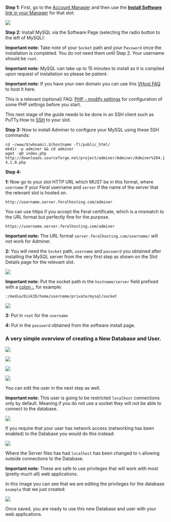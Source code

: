 
**Step 1:** First, go to the [Account Manager](https://www.feralhosting.com/manager/) and then use the [**Install Software** link in your Manager](https://www.feralhosting.com/manager/) for that slot:

![](https://raw.github.com/feralhosting/feralfilehosting/master/Feral%20Wiki/0%20Generic/installmysql.png)

**Step 2:** Install MySQL via the Software Page (selecting the radio button to the left of MySQL):

**Important note:** Take note of your `Socket` path and your `Password` once the installation is completed. You do not need them until Step 2. Your username should be `root`.

**Important note:** MySQL can take up to 15 minutes to install as it is compiled upon request of installation so please be patient:

**Important note:** If you have your own domain you can use this [VHost FAQ](https://www.feralhosting.com/faq/view?question=52) to host it here.

This is a relevant (optional) FAQ: [PHP - modify settings](https://www.feralhosting.com/faq/view?question=213) for configuration of some PHP settings before you start.

This next stage of the guide needs to be done in an SSH client such as PuTTy.How to [SSH](https://www.feralhosting.com/faq/view?question=12) to your slot.

**Step 3:** Now to install Adminer to configure your MySQL using these SSH commands:

~~~
cd ~/www/$(whoami).$(hostname -f)/public_html/
mkdir -p adminer && cd adminer
wget -qO index.php http://downloads.sourceforge.net/project/adminer/Adminer/Adminer%204.1.0/adminer-4.1.0.php
~~~

**Step 4:**


**1:** Now go to your slot HTTP URL which MUST be in this format, where `username` if your Feral username and `server` if the name of the server that the relevant slot is hosted on.

~~~
http://username.server.feralhosting.com/adminer
~~~

You can use https if you accept the Feral certificate, which is a mismatch to the URL format but perfectly fine for the purpose.

~~~
https://username.server.feralhosting.com/adminer
~~~

**Important note:** The URL format `server.feralhosting.com/username/` will not work for Adminer.

**2:** You will need the `Socket` path, `username` and `password` you obtained after installing the MySQL server from the very first step as shown on the Slot Details page for the relevant slot.

![](https://raw.github.com/feralhosting/feralfilehosting/master/Feral%20Wiki/0%20Generic/mysqlsocket.png)

**Important note:** Put the socket path in the `hostname/server` field prefixed with a [colon :](http://en.wikipedia.org/wiki/Colon_%28punctuation%29), for example:

~~~
:/media/DiskID/home/username/private/mysql/socket
~~~

![](https://raw.github.com/feralhosting/feralfilehosting/master/Feral%20Wiki/HTTP/Adminer%20-%20MySQL%20administration/0.0.png)

**3:** Put in `root` for the `username`

**4:** Put in the `password` obtained from the software install page.

### A very simple overview of creating a New Database and User.

![](https://raw.github.com/feralhosting/feralfilehosting/master/Feral%20Wiki/HTTP/Adminer%20-%20MySQL%20administration/0.png)

![](https://raw.github.com/feralhosting/feralfilehosting/master/Feral%20Wiki/HTTP/Adminer%20-%20MySQL%20administration/1.png)

![](https://raw.github.com/feralhosting/feralfilehosting/master/Feral%20Wiki/HTTP/Adminer%20-%20MySQL%20administration/2.png)

![](https://raw.github.com/feralhosting/feralfilehosting/master/Feral%20Wiki/HTTP/Adminer%20-%20MySQL%20administration/3.png)

You can edit the user in the next step as well.

**Important note:** This user is going to be restricted `localhost` connections only by default. Meaning if you do not use a socket they will not be able to connect to the database.

![](https://raw.github.com/feralhosting/feralfilehosting/master/Feral%20Wiki/HTTP/Adminer%20-%20MySQL%20administration/4.local.png)

If you require that your user has network access (networking has been enabled) to the Database you would do this instead:

![](https://raw.github.com/feralhosting/feralfilehosting/master/Feral%20Wiki/HTTP/Adminer%20-%20MySQL%20administration/4.any.png)

Where the Server files has had `localhost` has been changed to `%` allowing outside connections to the Database.

**Important note:** These are safe to use privileges that will work with most (pretty much all) web applications.

In this image you can see that we are editing the privileges for the database `example` that we just created:

![](https://raw.github.com/feralhosting/feralfilehosting/master/Feral%20Wiki/HTTP/Adminer%20-%20MySQL%20administration/adminerpriv.png)

Once saved, you are ready to use this new Database and user with your web applications.



